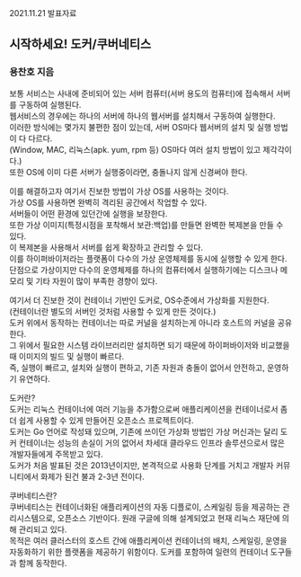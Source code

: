 2021.11.21 발표자료  
## 시작하세요! 도커/쿠버네티스  
### 용찬호 지음  

보통 서비스는 사내에 준비되어 있는 서버 컴퓨터(서버 용도의 컴퓨터)에 접속해서 서버를 구동하여 실행된다.  
웹서비스의 경우에는 하나의 서버에 하나의 웹서버를 설치해서 구동하여 실행한다.  
이러한 방식에는 몇가지 불편한 점이 있는데, 서버 OS마다 웹서버의 설치 및 실행 방법이 다 다르다.  
(Window, MAC, 리눅스(apk. yum, rpm 등) OS마다 여러 설치 방법이 있고 제각각이다.)  
또한 OS에 이미 다른 서버가 실행중이라면, 충돌나지 않게 신경써야 한다.  

이를 해결하고자 여기서 진보한 방법이 가상 OS를 사용하는 것이다.  
가상 OS를 사용하면 완벽히 격리된 공간에서 작업할 수 있다.  
서버들이 어떤 환경에 있던간에 실행을 보장한다.  
또한 가상 이미지(특정시점을 포착해서 보관:백업)를 만들면 완벽한 복제본을 만들 수 있다.  
이 복제본을 사용해서 서버를 쉽게 확장하고 관리할 수 있다.  
이를 하이퍼바이저라는 플랫폼이 다수의 가상 운영체제를 동시에 실행할 수 있게 한다.  
단점으로 가상이지만 다수의 운영체제를 하나의 컴퓨터에서 실행하기에는 디스크나 메모리 및 기타 자원이 많이 부족한 경향이 있다.  

여기서 더 진보한 것이 컨테이너 기반인 도커로, OS수준에서 가상화를 지원한다.  
(컨테이너란 별도의 서버인 것처럼 사용할 수 있게 만든 것이다.)  
도커 위에서 동작하는 컨테이너는 따로 커널을 설치하는게 아니라 호스트의 커널을 공유한다.  
그 위에서 필요한 시스템 라이브러리만 설치하면 되기 때문에 하이퍼바이저와 비교했을 때 이미지의 빌드 및 실행이 빠르다.  
즉, 실행이 빠르고, 설치와 실행이 편하고, 기존 자원과 충돌이 없어서 안전하고, 운영하기 유연하다.  

도커란?  
도커는 리눅스 컨테이너에 여러 기능을 추가함으로써 애플리케이션을 컨테이너로서 좀더 쉽게 사용할 수 있게 만들어진 오픈소스 프로젝트이다.  
도커는 Go 언어로 작성돼 있으며, 기존에 쓰이던 가상화 방법인 가상 머신과는 달리 도커 컨테이너는 성능의 손실이 거의 없어서 차세대 클라우드 인프라 솔루션으로서 많은 개발자들에게 주목받고 있다.  
도커가 처음 발표된 것은 2013년이지만, 본격적으로 사용화 단계를 거치고 개발자 커뮤니티에서 화제가 된건 불과 2-3년 전이다.  

쿠버네티스란?  
쿠버네티스는 컨테이너화된 애플리케이션의 자동 디플로이, 스케일링 등을 제공하는 관리시스템으로, 오픈소스 기반이다. 원래 구글에 의해 설계되었고 현재 리눅스 재단에 의해 관리되고 있다.  
목적은 여러 클러스터의 호스트 간에 애플리케이션 컨테이너의 배치, 스케일링, 운영을 자동화하기 위한 플랫폼을 제공하기 위함이다. 도커를 포함하여 일련의 컨테이너 도구들과 함께 동작한다.  
